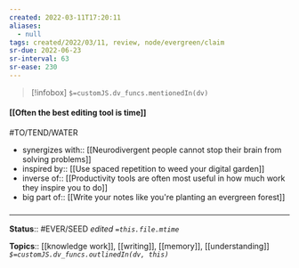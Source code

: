 ```yaml
---
created: 2022-03-11T17:20:11 
aliases:
  - null
tags: created/2022/03/11, review, node/evergreen/claim
sr-due: 2022-06-23
sr-interval: 63
sr-ease: 230
---
```

> [!infobox]
`$=customJS.dv_funcs.mentionedIn(dv)`

#### [[Often the best editing tool is time]] 

#TO/TEND/WATER 
- synergizes with:: [[Neurodivergent people cannot stop their brain from solving problems]]
- inspired by:: [[Use spaced repetition to weed your digital garden]]
- inverse of:: [[Productivity tools are often most useful in how much work they inspire you to do]]
- big part of:: [[Write your notes like you're planting an evergreen forest]]

### <hr class="footnote"/>

**Status**:: #EVER/SEED 
*edited `=this.file.mtime`*

**Topics**:: [[knowledge work]], [[writing]], [[memory]], [[understanding]]
*`$=customJS.dv_funcs.outlinedIn(dv, this)`*
